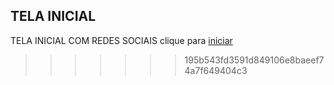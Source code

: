 
## TELA INICIAL 

TELA INICIAL COM REDES SOCIAIS clique para <a href="https://trindadelucas0.github.io/INICIAL/">iniciar </a>
>>>>>>> 195b543fd3591d849106e8baeef74a7f649404c3
